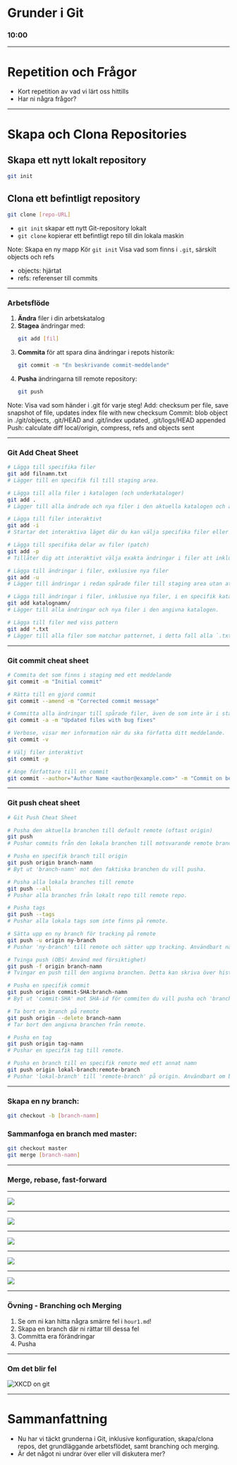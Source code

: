 # Grunder i Git
### 10:00

-----

# Repetition och Frågor

- Kort repetition av vad vi lärt oss hittills
- Har ni några frågor?

-----

# Skapa och Clona Repositories

## Skapa ett nytt lokalt repository
```sh
git init
```

## Clona ett befintligt repository
```sh
git clone [repo-URL]
```
- `git init` skapar ett nytt Git-repository lokalt
- `git clone` kopierar ett befintligt repo till din lokala maskin

Note:
Skapa en ny mapp
Kör `git init`
Visa vad som finns i `.git`, särskilt objects och refs

- objects: hjärtat
- refs: referenser till commits

-----

### Arbetsflöde

1. **Ändra** filer i din arbetskatalog
2. **Stagea** ändringar med:
   ```sh
   git add [fil]
   ```
3. **Commita** för att spara dina ändringar i repots historik:
   ```sh
   git commit -m "En beskrivande commit-meddelande"
   ```
4. **Pusha** ändringarna till remote repository:
   ```sh
   git push
   ```

Note:
Visa vad som händer i .git för varje steg!
Add: checksum per file, save snapshot of file, updates index file with new checksum
Commit: blob object in ./git/objects, .git/HEAD and .git/index updated, .git/logs/HEAD appended
Push: calculate diff local/origin, compress, refs and objects sent

---

### Git Add Cheat Sheet

```sh
# Lägga till specifika filer
git add filnamn.txt
# Lägger till en specifik fil till staging area.

# Lägga till alla filer i katalogen (och underkataloger)
git add .
# Lägger till alla ändrade och nya filer i den aktuella katalogen och alla dess underkataloger till staging area.

# Lägga till filer interaktivt
git add -i
# Startar det interaktiva läget där du kan välja specifika filer eller delar av filer att stagea.

# Lägga till specifika delar av filer (patch)
git add -p
# Tillåter dig att interaktivt välja exakta ändringar i filer att inkludera i nästa commit. Du kan granska varje ändring och bestämma om du vill stagea den eller inte.

# Lägga till ändringar i filer, exklusive nya filer
git add -u
# Lägger till ändringar i redan spårade filer till staging area utan att lägga till nya filer som inte redan är spårade.

# Lägga till ändringar i filer, inklusive nya filer, i en specifik katalog
git add katalognamn/
# Lägger till alla ändringar och nya filer i den angivna katalogen.

# Lägga till filer med viss pattern
git add *.txt
# Lägger till alla filer som matchar patternet, i detta fall alla `.txt`-filer.
```

---

### Git commit cheat sheet

```sh
# Commita det som finns i staging med ett meddelande
git commit -m "Initial commit"

# Rätta till en gjord commit
git commit --amend -m "Corrected commit message"

# Committa alla ändringar till spårade filer, även de som inte är i staging.
git commit -a -m "Updated files with bug fixes"

# Verbose, visar mer information när du ska författa ditt meddelande.
git commit -v

# Välj filer interaktivt
git commit -p

# Ange författare till en commit
git commit --author="Author Name <author@example.com>" -m "Commit on behalf of another author"
```

---

### Git push cheat sheet

```sh
# Git Push Cheat Sheet

# Pusha den aktuella branchen till default remote (oftast origin)
git push
# Pushar commits från den lokala branchen till motsvarande remote branch.

# Pusha en specifik branch till origin
git push origin branch-namn
# Byt ut 'branch-namn' mot den faktiska branchen du vill pusha.

# Pusha alla lokala branches till remote
git push --all
# Pushar alla branches från lokalt repo till remote repo.

# Pusha tags
git push --tags
# Pushar alla lokala tags som inte finns på remote.

# Sätta upp en ny branch för tracking på remote
git push -u origin ny-branch
# Pushar 'ny-branch' till remote och sätter upp tracking. Användbart när du pushar en branch för första gången.

# Tvinga push (OBS! Använd med försiktighet)
git push -f origin branch-namn
# Tvingar en push till den angivna branchen. Detta kan skriva över historiken på remote, så använd endast när du är säker.

# Pusha en specifik commit
git push origin commit-SHA:branch-namn
# Byt ut 'commit-SHA' mot SHA-id för commiten du vill pusha och 'branch-namn' mot den branch du vill pusha till.

# Ta bort en branch på remote
git push origin --delete branch-namn
# Tar bort den angivna branchen från remote.

# Pusha en tag
git push origin tag-namn
# Pushar en specifik tag till remote.

# Pusha en branch till en specifik remote med ett annat namn
git push origin lokal-branch:remote-branch
# Pushar 'lokal-branch' till 'remote-branch' på origin. Användbart om branch-namnen skiljer sig åt.
```

-----


### Skapa en ny branch:

```sh
git checkout -b [branch-namn]
```

### Sammanfoga en branch med master:
```sh
git checkout master
git merge [branch-namn]
```

---

### Merge, rebase, fast-forward

---

![](images/git-master.png)

---

![](images/git-fastforward.png)

---

![](images/git-complex.png)

---

![](images/git-merge.png)

---

![](images/git-rebase.png)





----- 

### Övning - Branching och Merging

1. Se om ni kan hitta några smärre fel i `hour1.md`!
2. Skapa en branch där ni rättar till dessa fel
3. Committa era förändringar
4. Pusha

-----

### Om det blir fel

![XKCD on git](../images/git-xkcd.png)

-----

# Sammanfattning

- Nu har vi täckt grunderna i Git, inklusive konfiguration, skapa/clona repos, det grundläggande arbetsflödet, samt branching och merging.
- Är det något ni undrar över eller vill diskutera mer?
